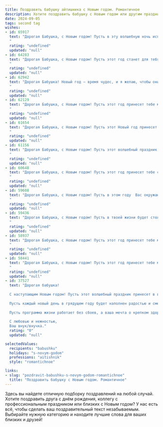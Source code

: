 ```yaml
---
title: Поздравить бабушку айтишника с Новым годом. Романтичное
description: Хотите поздравить бабушку с Новым годом или другим праздником? Наш ИИ создаст незабываемое поздравление, а вы обязательно выделитесь среди других.  
date: 2024-09-05
tags: second tag
wishes:
- id: 65917
  text: "Дорогая Бабушка, с Новым годом! Пусть в эту волшебную ночь исполнятся все твои мечты, а в наступающем году тебе сопутствует удача во всех начинаниях. Ты всегда была для меня настоящим маяком, твоей любви и заботе я безмерно благодарен. Пусть Новый год принесет тебе океан счастья, крепкое здоровье и множество радостных мгновений!
  "
  rating: "undefined"
  updated: "null"
- id: 64283
  text: "Дорогая Бабушка, с Новым годом! Пусть этот год станет для тебя таким же волшебным, теплым и уютным, как твоя любовь. Желаю тебе крепкого здоровья, нескончаемого счастья и пусть твоя душа всегда будет полна ярких красок, как новогодняя елка.
  "
  rating: "undefined"
  updated: "null"
- id: 62942
  text: "Дорогая Бабушка! Новый год — время чудес, и я желаю, чтобы они наполнили твою жизнь любовью, радостью и теплом. Пусть этот год станет для тебя самым счастливым, полным здоровья и новых, ярких впечатлений!  Пусть твои  IT-проекты  развиваются  и  приносят  только  успех!
  "
  rating: "undefined"
  updated: "null"
- id: 62129
  text: "Дорогая Бабушка, с Новым годом! Пусть этот год принесет тебе мир, радость и исполнение всех желаний. Пусть каждый день будет наполнен любовью, заботой и теплом, а звезды на небе всегда светят тебе, как символ твоей доброй души.
  "
  rating: "undefined"
  updated: "null"
- id: 61654
  text: "Дорогая Бабушка, с Новым годом! Пусть этот Новый год принесет тебе волшебство, тепло, уют и исполнение всех заветных желаний. Пусть каждый день будет полон радости, любви и света. Я очень люблю тебя и скучаю, и очень жду нашей встречи, чтобы обнять тебя крепко-крепко. Счастливого Нового года!
  "
  rating: "undefined"
  updated: "null"
- id: 61156
  text: "Дорогая Бабушка, с Новым годом! Пусть этот волшебный праздник принесет тебе море радости, тепла, исполнения желаний и, конечно же, крепкого здоровья. Пусть каждый день этого года будет наполнен покоем, любовью и заботой близких, а твоя душа сияет от счастья, как праздничная елка!
  "
  rating: "undefined"
  updated: "null"
- id: 60648
  text: "Дорогая Бабушка, с Новым годом! Пусть этот год принесет тебе столько же тепла и света, сколько ты дарила нам всю свою жизнь. Пусть он будет полон радости, улыбок и приятных сюрпризов. А я, твой любимый (любимая) айтишник, обещаю, что всегда буду рядом и помогу тебе освоить все прелести цифрового мира. С Новым годом, моя самая любимая Бабушка!
  "
  rating: "undefined"
  updated: "null"
- id: 59608
  text: "Дорогая Бабушка, с Новым годом! Пусть в этом году  Вас окружают любовь, тепло и свет, как чудесные гирлянды, которыми украшен мир наших сердец. Пусть каждый день будет полон радостных событий, а  каждое мгновение будет пронизано настоящей магией.
  "
  rating: "undefined"
  updated: "null"
- id: 59436
  text: "Дорогая Бабушка, с Новым годом! Пусть в твоей жизни будет столько же тепла и любви, сколько ты сама даришь своим близким.  Пусть этот год принесет тебе яркие моменты и добрые вести, а в твоем доме всегда царит уют и радость. И пусть твои внуки всегда будут твоей опорой, как ты всегда была для них.
  "
  rating: "undefined"
  updated: "null"
- id: 58937
  text: "Дорогая Бабушка, с Новым годом! Пусть этот год принесет тебе море счастья, здоровья и любви, как бескрайнее цифровое пространство, в котором работает наш любимый айтишник. 💖✨
  "
  rating: "undefined"
  updated: "null"
- id: 58441
  text: "Дорогая Бабушка, с Новым годом! Пусть этот год принесет тебе море счастья, добра и любви. Пусть твои дни будут светлыми, а сердце - теплым, как уютный зимний вечер.  Пусть каждый день будет наполнен радостью и  сбывшейся мечтой.
  "
  rating: "undefined"
  updated: "null"
- id: 37527
  text: "Дорогая бабушка!
  
  С наступающим Новым годом! Пусть этот волшебный праздник принесет в ваш дом тепло и уют, словно лучи зимнего солнца. Ваша мудрость и любовь, как хороший алгоритм, всегда находят правильное решение в любых ситуациях.
  
  Пусть каждый новый день в грядущем году будет наполнен радостью и смехом, а каждый момент, как поцелуй нежного кода, дарит вам счастье. Вы — наш главный источник вдохновения, и мы ценим каждый миг, проведенный с вами.
  
  Пусть программа жизни работает без сбоев, а ваша мечта о крепком здоровье и радостных днях сбывается с каждым новым шагом. Желаю вам, чтобы в новом году в вашем сердце всегда царила любовь и гармония, как в идеальной системе.
  
  С любовью и нежностью,
  Ваш внук/внучка."
  rating: "0"
  updated: "null"

selectedValues:
  recipients: "babushku"
  holidays: "s-novym-godom"
  professions: "aitishnik"
  style: "romantichnoe"

links:
- slug: "pozdravit-babushku-s-novym-godom-romantichnoe"
  title: "Поздравить бабушку с Новым годом. Романтичное"
---
```


Здесь вы найдете отличную подборку поздравлений на любой случай. 
Хотите поздравить друга с днём рождения, коллегу с профессиональным праздником или близких с Новым годом? У нас есть всё, чтобы сделать ваш поздравительный текст незабываемым. Выбирайте нужную категорию и находите лучшие слова для ваших близких и друзей!
